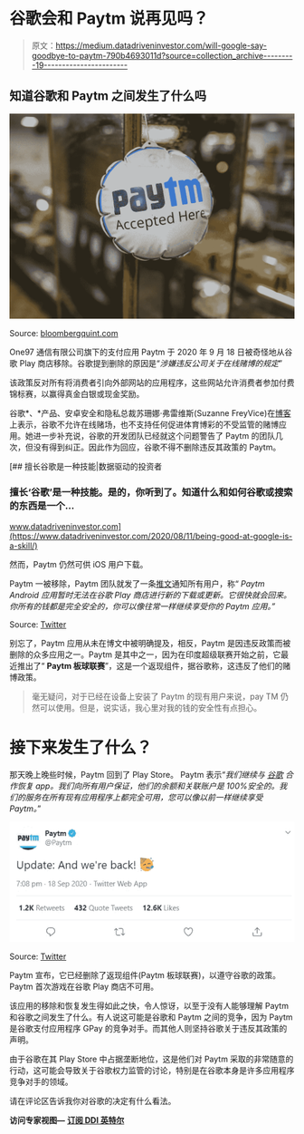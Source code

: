 # 谷歌会和 Paytm 说再见吗？

> 原文：<https://medium.datadriveninvestor.com/will-google-say-goodbye-to-paytm-790b4693011d?source=collection_archive---------19----------------------->

## 知道谷歌和 Paytm 之间发生了什么吗

![](img/cf7287d1269d0b68e6ecd9fc351c4f18.png)

Source: [bloombergquint.com](https://www.bloombergquint.com/)

One97 通信有限公司旗下的支付应用 Paytm 于 2020 年 9 月 18 日被奇怪地从谷歌 Play 商店移除。谷歌提到删除的原因是“*涉嫌违反公司关于在线赌博的规定*”

该政策反对所有将消费者引向外部网站的应用程序，这些网站允许消费者参加付费锦标赛，以赢得真金白银或现金奖励。

谷歌*、*产品、安卓安全和隐私总裁苏珊娜·弗雷维斯(Suzanne FreyVice)在[博客](https://economictimes.indiatimes.com/topic/blogpost)上表示，谷歌不允许在线赌场，也不支持任何促进体育博彩的不受监管的赌博应用。她进一步补充说，谷歌的开发团队已经就这个问题警告了 Paytm 的团队几次，但没有得到纠正。因此作为回应，谷歌不得不删除违反其政策的 Paytm。

[](https://www.datadriveninvestor.com/2020/08/11/being-good-at-google-is-a-skill/) [## 擅长谷歌是一种技能|数据驱动的投资者

### 擅长‘谷歌’是一种技能。是的，你听到了。知道什么和如何谷歌或搜索的东西是一个…

www.datadriveninvestor.com](https://www.datadriveninvestor.com/2020/08/11/being-good-at-google-is-a-skill/) 

然而，Paytm 仍然可供 iOS 用户下载。

Paytm 一被移除，Paytm 团队就发了一条[推文](https://twitter.com/Paytm/status/1306885530697830400)通知所有用户，称“ *Paytm Android 应用暂时无法在谷歌 Play 商店进行新的下载或更新。它很快就会回来。你所有的钱都是完全安全的，你可以像往常一样继续享受你的 Paytm 应用。”*

Source: [Twitter](https://twitter.com/Paytm/status/1306885530697830400)

别忘了，Paytm 应用从未在博文中被明确提及，相反，Paytm 是因违反政策而被删除的众多应用之一。Paytm 是其中之一，因为在印度超级联赛开始之前，它最近推出了“ **Paytm 板球联赛**”，这是一个返现组件，据谷歌称，这违反了他们的赌博政策。

> 毫无疑问，对于已经在设备上安装了 Paytm 的现有用户来说，pay TM 仍然可以使用。但是，说实话，我心里对我的钱的安全性有点担心。

# 接下来发生了什么？

那天晚上晚些时候，Paytm 回到了 Play Store。
Paytm 表示“*我们继续与* [*谷歌*](https://www.livemint.com/technology/tech-news/as-ipl-returns-google-says-it-ll-remove-any-apps-facilitating-sports-betting-11600418766414.html) *合作恢复 app。我们向所有用户保证，他们的余额和关联账户是 100%安全的。我们的服务在所有现有应用程序上都完全可用，您可以像以前一样继续享受 Paytm。*”

![](img/e598153ec7e33f1d26ffb43cb0e58b23.png)

Source: [Twitter](https://twitter.com/Paytm/status/1306950821217816576)

Paytm 宣布，它已经删除了返现组件(Paytm 板球联赛)，以遵守谷歌的政策。Paytm 首次游戏在谷歌 Play 商店不可用。

该应用的移除和恢复发生得如此之快，令人惊讶，以至于没有人能够理解 Paytm 和谷歌之间发生了什么。有人说这可能是谷歌和 Paytm 之间的竞争，因为 Paytm 是谷歌支付应用程序 GPay 的竞争对手。而其他人则坚持谷歌关于违反其政策的声明。

由于谷歌在其 Play Store 中占据垄断地位，这是他们对 Paytm 采取的非常随意的行动，这可能会导致关于谷歌权力监管的讨论，特别是在谷歌本身是许多应用程序竞争对手的领域。

请在评论区告诉我你对谷歌的决定有什么看法。

**访问专家视图—** [**订阅 DDI 英特尔**](https://datadriveninvestor.com/ddi-intel)